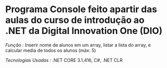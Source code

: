# Programa Console feito apartir das aulas do curso de introdução ao .NET da Digital Innovation One (DIO) 
*Função :*  Inserir nome de alunos em um array, listar a lista do array, e calcular media de todos os alunos (máx: 5)

*Tecnologias Usadas :* .NET CORE 3.1.416, C#, .NET CLR
